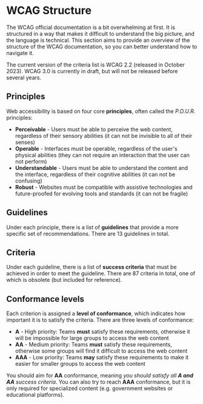 # WCAG Structure

The WCAG official documentation is a bit overwhelming at first. It is structured in a way that makes it difficult to understand the big picture, and the language is technical. This section aims to provide an overview of the structure of the WCAG documentation, so you can better understand how to navigate it.

The current version of the criteria list is WCAG 2.2 (released in October 2023). WCAG 3.0 is currently in draft, but will not be released before several years.

## Principles

Web accessibility is based on four core **principles**, often called the *P.O.U.R.* principles:

- **Perceivable** - Users must be able to perceive the web content, regardless of their sensory abilities (it can not be invisible to all of their senses)
- **Operable** - Interfaces must be operable, regardless of the user's physical abilities (they can not require an interaction that the user can not perform)
- **Understandable** - Users must be able to understand the content and the interface, regardless of their cognitive abilities (it can not be confusing)
- **Robust** - Websites must be compatible with assistive technologies and future-proofed for evolving tools and standards (it can not be fragile)

## Guidelines

Under each principle, there is a list of **guidelines** that provide a more specific set of recommendations. There are 13 guidelines in total.

## Criteria

Under each guideline, there is a list of **success criteria** that must be achieved in order to meet the guideline. There are 87 criteria in total, one of which is obsolete (but included for reference).


## Conformance levels

Each criterion is assigned a **level of conformance**, which indicates how important it is to satisfy the criteria. There are three levels of conformance:

- **A** - High priority: Teams **must** satisfy these requirements, otherwise it will be impossible for large groups to access the web content
- **AA** - Medium priority: Teams **must** satisfy these requirements, otherwise some groups will find it difficult to access the web content
- **AAA** - Low priority: Teams **may** satisfy these requirements to make it easier for smaller groups to access the web content



You should aim for **AA** conformance, meaning *you should satisfy all **A and AA** success criteria*. You can also try to reach **AAA** conformance, but it is only required for specialized content (e.g. government websites or educational platforms).